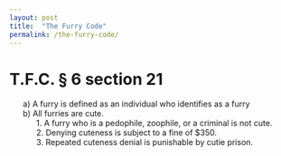 ```yaml
---
layout: post
title:  "The Furry Code"
permalink: /the-furry-code/
---
```


<style type="text/css">
		ol {
			  counter-reset: list;
		}
		ol > li {
				list-style: none;
		}
		ol > li:before {
				content: counter(list, lower-alpha) ") ";
				counter-increment: list;
		}
		ol ol {
			  counter-reset: list;
		}
		ol ol > li {
				list-style-type: none; 
		}
		ol ol > li:before {
				content: counter(list, decimal) ". ";
				counter-increment: list;
		}
</style>

# T.F.C. &#167; 6 section 21

1. A furry is defined as an individual who identifies as a furry
1. All furries are cute.
    1. A furry who is a pedophile, zoophile, or a criminal is not cute.
    1. Denying cuteness is subject to a fine of $350.
    1. Repeated cuteness denial is punishable by cutie prison.
